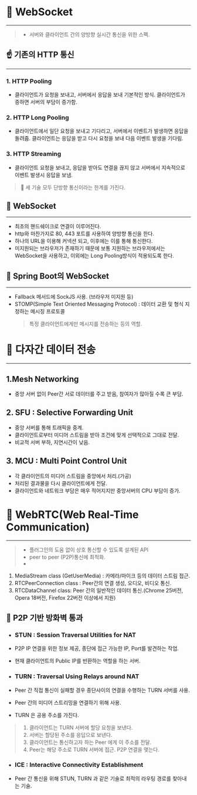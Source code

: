 
# 🧐 WebSocket
***
> - 서버와 클라이언트 간의 양방향 실시간 통신을 위한 스펙.


## ☝️ 기존의 HTTP 통신
***

### 1. HTTP Pooling
- 클라이언트가 요청을 보내고, 서버에서 응답을 보내 기본적인 방식. 클라이언트가 증하면 서버의 부담이 증가함.

### 2. HTTP Long Pooling
- 클라이언트에서 일단 요청을 보내고 기다리고, 서버에서 이벤트가 발생하면 응답을 돌려줌. 클라이언트는 응답을 받고 다시 요청을 보내 다음 이벤트 발생을
  기다림.
  
### 3. HTTP  Streaming
- 클라이언트 요청을 보내고, 응답을 받아도 연결을 끊지 않고 서버에서 지속적으로 이벤트 발생시 응답을 보냄.

> 📌 세 기술 모두 단방향 통신이라는 한계를 가진다.


## 📌 WebSocket
***
- 최초의 핸드쉐이크로 연결이 이루어진다.
- http와 마찬가지로 80, 443 포트를 사용하여 양방향 통신을 한다.
- 하나의 URL을 이용해 커넥션 되고, 이후에는 이를 통해 통신한다.
- 미지원되는 브라우저가 존재하기 때문에 보통 지원하는 브라우저에서는 WebSocket을 사용하고, 이외에는 Long Pooling방식이 적용되도록 한다.



## 📌 Spring Boot의 WebSocket
****
- Fallback 메서드에 SockJS 사용. (브라우저 미지원 등)
- STOMP(Simple Text Oriented Messaging Protocol) : 데이터 교환 및 형식 지정하는 메시징 프로토콜
    > 특정 클라이언트에게만 메시지를 전송하는 등의 역할.

# 🧐 다자간 데이터 전송
*****
## 1.Mesh Networking
- 중앙 서버 없이 Peer간 서로 데이터를 주고 받음, 참여자가 많아질 수록 큰 부담.

## 2. SFU : Selective Forwarding Unit
- 중앙 서버를 통해 트래픽을 중계.
- 클라이언트로부터 미디어 스트림을 받아 조건에 맞게 선택적으로 그대로 전달.
- 비교적 서버 부하, 지연시간이 낮음.

## 3. MCU : Multi Point Control Unit
- 각 클라이언트의 미디어 스트림을 중앙에서 처리.(가공)
- 처리된 결과물을 다시 클라이언트에게 전달. 
- 클라이언트와 네트워크 부담은 매우 적어지지만 중앙서버의 CPU 부담이 증가.

# 🧐 WebRTC(Web Real-Time Communication)
*****
> - 플러그인의 도움 없이 상호 통신할 수 있도록 설계된 API
> - peer to peer (P2P)통신에 최적화.
> - 

1. MediaStream class (GetUserMedia) : 카메라/마이크 등의 데이터 스트림 접근.
2. RTCPeerConnection class : Peer간의 연결 생성, 오디오, 비디오 통신.
3. RTCDataChannel class: Peer 간의 일반적인 데이터 통신.(Chrome 25버전, Opera 18버전, Firefox 22버전 이상에서 지원)

## 📌 P2P 기반 방화벽 통과

- ### STUN : Session Traversal Utilities for NAT
- P2P IP 연결을 위한 정보 제공, 종단에 접근 가능한 IP, Port를 발견하는 작업. 
- 현재 클라이언트의 Public IP를 반환하는 역할을 하는 서버.

- ### TURN : Traversal Using Relays around NAT
- Peer 간 직접 통신이 실패할 경우 종단사이의 연결을 수행하는 TURN 서버를 사용.
- Peer 간의 미디어 스트리밍을 연결하기 위해 사용.
- TURN 은 공용 주소를 가진다.
 > 1. 클라이언트는 TURN 서버에 할당 요청을 보낸다.
 > 2. 서버는 할당된 주소를 응답으로 보낸다.
 > 3. 클라이언트는 통신하고자 하는 Peer 에게 이 주소를 전달.
 > 4. Peer는 해당 주소로 TURN 서버에 접근. P2P 연결을 맺는다.
 
- ### ICE : Interactive Connectivity Establishment
- Peer 간 통신을 위해 STUN, TURN 과 같은 기술로 최적의 라우팅 경로를 찾아내는 기술.


